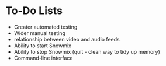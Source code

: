# To-Do Lists

* Greater automated testing
* Wider manual testing
* relationship between video and audio feeds
* Ability to start Snowmix
* Ability to stop Snowmix (quit - clean way to tidy up memory)
* Command-line interface

